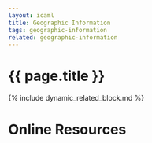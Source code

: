 ```yaml
---
layout: icaml
title: Geographic Information
tags: geographic-information
related: geographic-information
---
```

# {{ page.title }}

{% include dynamic_related_block.md %}


# Online Resources